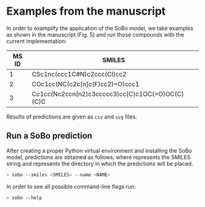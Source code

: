 # Examples from the manuscript

In order to examplify the application of the SoBo model, we take examples as shown in the manuscript (Fig. 5) and run those compounds with the current implementation:

| MS ID | SMILES                                          |
| ----- | ----------------------------------------------- |
| 1     | CSc1nc(ccc1C#N)c2ccc(Cl)cc2                     |
| 2     | COc1cc(NC(c2c[n]c(F)cc2)=O)ccc1                 |
| 3     | Cc1cc(Nc2ccn(n2)c3ccccc3)cc(C)c1OC(=O)OC(C)(C)C |

Results of predictions are given as `csv` and `svg` files.

## Run a SoBo prediction

After creating a proper Python virtual environment and installing the SoBo model, predictions are obtained as follows, where <SMILES> represents the SMILES string and <NAME> represents the directory in which the predictions will be placed.

```bash
> sobo --smiles <SMILES> --name <NAME>
```

In order to see all possible command-line flags run:

```bash
> sobo --help
```
